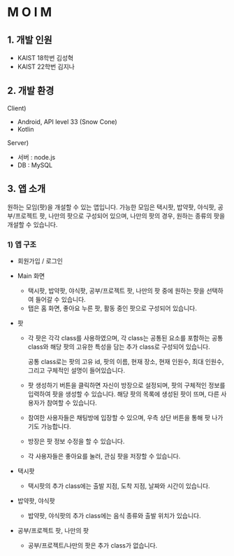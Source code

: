 # M O I M

## **1. 개발 인원**

- KAIST 18학번 김성혁
- KAIST 22학번 김지나

## **2. 개발 환경**

Client)

- Android, API level 33 (Snow Cone)
- Kotlin

Server)

- 서버 : node.js
- DB : MySQL

## **3. 앱 소개**

원하는 모임(팟)을 개설할 수 있는 앱입니다. 가능한 모임은 택시팟, 밥약팟, 야식팟, 공부/프로젝트 팟, 나만의 팟으로 구성되어 있으며, 나만의 팟의 경우, 원하는 종류의 팟을 개설할 수 있습니다.

### **1) 앱 구조**

- 회원가입 / 로그인

- Main 화면
    - 택시팟, 밥약팟, 야식팟, 공부/프로젝트 팟, 나만의 팟 중에 원하는 팟을 선택하여 들어갈 수 있습니다.
    - 탭은 홈 화면, 좋아요 누른 팟, 활동 중인 팟으로 구성되어 있습니다.
- 팟
    - 각 팟은 각각 class를 사용하였으며, 각 class는 공통된 요소를 포함하는 공통 class와 해당 팟의 고유한 특성을 담는 추가 class로 구성되어 있습니다.
        
        공통 class로는 팟의 고유 id, 팟의 이름, 현재 장소, 현재 인원수, 최대 인원수, 그리고 구체적인 설명이 들어있습니다.
        
    - 팟 생성하기 버튼을 클릭하면 자신이 방장으로 설정되며, 팟의 구체적인 정보를 입력하여 팟을 생성할 수 있습니다. 해당 팟의 목록에 생성된 팟이 뜨며, 다른 사용자가 참여할 수 있습니다.
    - 참여한 사용자들은 채팅방에 입장할 수 있으며, 우측 상단 버튼을 통해 팟 나가기도 가능합니다.
    - 방장은 팟 정보 수정을 할 수 있습니다.
    - 각 사용자들은 좋아요를 눌러, 관심 팟을 저장할 수 있습니다.
- 택시팟
    - 택시팟의 추가 class에는 출발 지점, 도착 지점, 날짜와 시간이 있습니다.
- 밥약팟, 야식팟
    - 밥약팟, 야식팟의 추가 class에는 음식 종류와 출발 위치가 있습니다.
- 공부/프로젝트 팟, 나만의 팟
    - 공부/프로젝트/나만의 팟은 추가 class가 없습니다.
